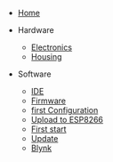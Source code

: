 * [Home](/)

* Hardware
    * [Electronics](electronics)
    * [Housing](housing)

* Software
    * [IDE](software)
    * [Firmware](firmware)
    * [first Configuration](config)
    * [Upload to ESP8266](upload)
    * [First start](start)
    * [Update](update)
    * [Blynk](blynk)
